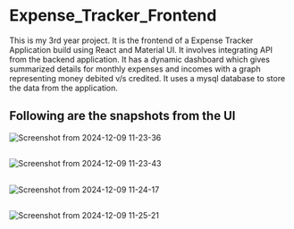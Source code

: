 # Expense_Tracker_Frontend

This is my 3rd year project. It is the frontend of a Expense Tracker Application build using React and Material UI.
It involves integrating API from the backend application. It has a dynamic dashboard which gives summarized details for monthly expenses and incomes with a graph representing money debited v/s credited. It uses a mysql database to store the data from the application.

## Following are the snapshots from the UI

![Screenshot from 2024-12-09 11-23-36](https://github.com/user-attachments/assets/fae47095-de79-48b1-8360-3fb7893c0510)

##
![Screenshot from 2024-12-09 11-23-43](https://github.com/user-attachments/assets/6f1b6d8f-ee0b-4ff8-bcab-bccfd3454c4e)

##
![Screenshot from 2024-12-09 11-24-17](https://github.com/user-attachments/assets/396d8e78-fb49-4e2d-8f2d-6691463ad80e)

##
![Screenshot from 2024-12-09 11-25-21](https://github.com/user-attachments/assets/d33f910d-2d1d-404e-b9e4-4959cb7f48cb)
